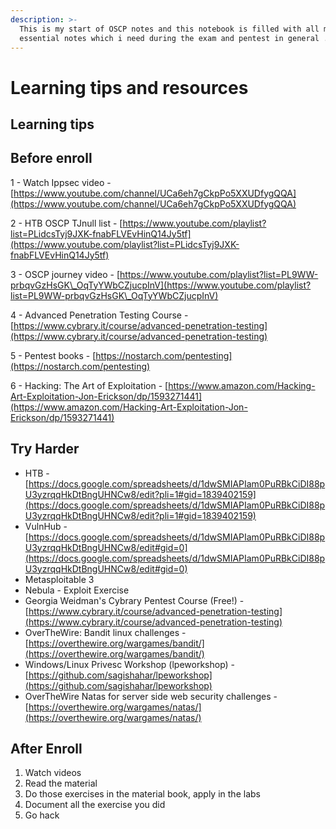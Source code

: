 ```yaml
---
description: >-
  This is my start of OSCP notes and this notebook is filled with all my
  essential notes which i need during the exam and pentest in general .
---
```


# Learning tips and resources

## Learning tips

## Before enroll

1 - Watch Ippsec video - [https://www.youtube.com/channel/UCa6eh7gCkpPo5XXUDfygQQA](https://www.youtube.com/channel/UCa6eh7gCkpPo5XXUDfygQQA)

2 - HTB OSCP TJnull list  - [https://www.youtube.com/playlist?list=PLidcsTyj9JXK-fnabFLVEvHinQ14Jy5tf](https://www.youtube.com/playlist?list=PLidcsTyj9JXK-fnabFLVEvHinQ14Jy5tf)

3 - OSCP journey video - [https://www.youtube.com/playlist?list=PL9WW-prbqvGzHsGK\_OqTyYWbCZjucpInV](https://www.youtube.com/playlist?list=PL9WW-prbqvGzHsGK\_OqTyYWbCZjucpInV)

4 - Advanced Penetration Testing Course -[https://www.cybrary.it/course/advanced-penetration-testing](https://www.cybrary.it/course/advanced-penetration-testing)

5 - Pentest books - [https://nostarch.com/pentesting](https://nostarch.com/pentesting)

6 - Hacking: The Art of Exploitation - [https://www.amazon.com/Hacking-Art-Exploitation-Jon-Erickson/dp/1593271441](https://www.amazon.com/Hacking-Art-Exploitation-Jon-Erickson/dp/1593271441)

## Try Harder

* HTB - [https://docs.google.com/spreadsheets/d/1dwSMIAPIam0PuRBkCiDI88pU3yzrqqHkDtBngUHNCw8/edit?pli=1#gid=1839402159](https://docs.google.com/spreadsheets/d/1dwSMIAPIam0PuRBkCiDI88pU3yzrqqHkDtBngUHNCw8/edit?pli=1#gid=1839402159)
* VulnHub - [https://docs.google.com/spreadsheets/d/1dwSMIAPIam0PuRBkCiDI88pU3yzrqqHkDtBngUHNCw8/edit#gid=0](https://docs.google.com/spreadsheets/d/1dwSMIAPIam0PuRBkCiDI88pU3yzrqqHkDtBngUHNCw8/edit#gid=0)
* Metasploitable 3
* Nebula - Exploit Exercise
* Georgia Weidman's Cybrary Pentest Course (Free!) - [https://www.cybrary.it/course/advanced-penetration-testing](https://www.cybrary.it/course/advanced-penetration-testing)
* OverTheWire: Bandit linux challenges - [https://overthewire.org/wargames/bandit/](https://overthewire.org/wargames/bandit/)
* Windows/Linux Privesc Workshop (lpeworkshop) - [https://github.com/sagishahar/lpeworkshop](https://github.com/sagishahar/lpeworkshop)
* OverTheWire Natas  for server side web security challenges - [https://overthewire.org/wargames/natas/](https://overthewire.org/wargames/natas/)

## After Enroll

1. Watch videos
2. Read the material
3. Do those exercises in the material book, apply in the labs
4. Document all the exercise you did
5. Go hack







